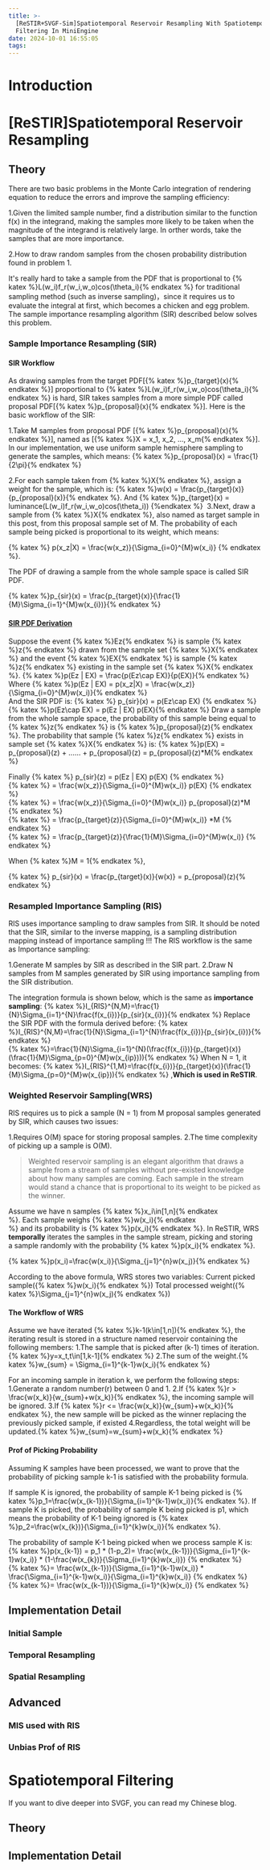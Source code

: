 ```yaml
---
title: >-
  [ReSTIR+SVGF-Sim]Spatiotemporal Reservoir Resampling With Spatiotemporal
  Filtering In MiniEngine
date: 2024-10-01 16:55:05
tags:
---
```


# Introduction
# [ReSTIR]Spatiotemporal Reservoir Resampling
## Theory

There are two basic problems in the Monte Carlo integration of rendering equation to reduce the errors and improve the sampling efficiency:

1.Given the limited sample number, find a distribution similar to the function f(x) in the integrand, making the samples more likely to be taken when the magnitude of the integrand is relatively large. In orther words, take the samples that are more importance.

2.How to draw random samples from the chosen probability distribution found in problem 1.

It's really hard to take a sample from the PDF that is proportional to {% katex %}L(w_i)f_r(w_i,w_o)cos(\theta_i){% endkatex %} for traditional sampling method (such as inverse sampling)，since it requires us to evaluate the integral at first, which becomes a chicken and egg problem. The sample importance resampling algorithm (SIR) described below solves this problem.

### Sample Importance Resampling (SIR)

#### SIR Workflow
As drawing samples from the target PDF[{% katex %}p_{target}(x){% endkatex %}] proportional to {% katex %}L(w_i)f_r(w_i,w_o)cos(\theta_i){% endkatex %} is hard, SIR takes samples from a more simple PDF called proposal PDF[{% katex %}p_{proposal}(x){% endkatex %}]. Here is the basic workflow of the SIR:

1.Take M samples from proposal PDF [{% katex %}p_{proposal}(x){% endkatex %}], named as [{% katex %}X = x_1, x_2, ..., x_m{% endkatex %}]. 
In our implementation, we use uniform sample hemisphere sampling to generate the samples, which means:
{% katex %}p_{proposal}(x) = \frac{1}{2\pi}{% endkatex %}

2.For each sample taken from {% katex %}X{% endkatex %}, assign a weight for the sample, which is: 
{% katex %}w(x) = \frac{p_{target}(x)}{p_{proposal}(x)}{% endkatex %}. 
And 
{% katex %}p_{target}(x) = luminance(L(w_i)f_r(w_i,w_o)cos(\theta_i)) {%endkatex %}
​
3.Next, draw a sample from {% katex %}X{% endkatex %}, also named as target sample in this post, from this proposal sample set of M. The probability of each sample being picked is proportional to its weight, which means:

{% katex %} p(x_z|X) = \frac{w(x_z)}{\Sigma_{i=0}^{M}w(x_i)} {% endkatex %}. 

The PDF of drawing a sample from the whole sample space is called SIR PDF. 

{% katex %}p_{sir}(x) = \frac{p_{target}(x)}{\frac{1}{M}\Sigma_{i=1}^{M}w(x_{i})}{% endkatex %}

#### [SIR PDF Derivation](https://www.zhihu.com/question/572528081/answer/3540624011)
Suppose the event {% katex %}Ez{% endkatex %} is sample {% katex %}z{% endkatex %} drawn from the sample set {% katex %}X{% endkatex %} and the event {% katex %}EX{% endkatex %} is sample {% katex %}z{% endkatex %} existing in the sample set {% katex %}X{% endkatex %}.
{% katex %}p(Ez | EX) = \frac{p(Ez\cap EX)}{p(EX)}{% endkatex %}
Where 
{% katex %}p(Ez | EX) = p(x_z|X) = \frac{w(x_z)}{\Sigma_{i=0}^{M}w(x_i)}{% endkatex %}<br>
And the SIR PDF is:
{% katex %} p_{sir}(x) = p(Ez\cap EX) {% endkatex %}<br>
{% katex %}p(Ez\cap EX) = p(Ez | EX) p(EX){% endkatex %}
Draw a sample from the whole sample space, the probability of this sample being equal to {% katex %}z{% endkatex %} is {% katex %}p_{proposal}(z){% endkatex %}.  The probability that sample {% katex %}z{% endkatex %} exists in sample set {% katex %}X{% endkatex %} is:
{% katex %}p(EX) = p_{proposal}(z) + ...... + p_{proposal}(z) = p_{proposal}(z)*M{% endkatex %}<br>

Finally
{% katex %} p_{sir}(z) = p(Ez | EX) p(EX) {% endkatex %}<br>
{% katex %} = \frac{w(x_z)}{\Sigma_{i=0}^{M}w(x_i)} p(EX) {% endkatex %}<br>
{% katex %} = \frac{w(x_z)}{\Sigma_{i=0}^{M}w(x_i)} p_{proposal}(z)*M {% endkatex %}<br>
{% katex %} = \frac{p_{target}(z)}{\Sigma_{i=0}^{M}w(x_i)} *M {% endkatex %}<br>
{% katex %} = \frac{p_{target}(z)}{\frac{1}{M}\Sigma_{i=0}^{M}w(x_i)} {% endkatex %}<br>

When {% katex %}M = 1{% endkatex %},

{% katex %} p_{sir}(x) = \frac{p_{target}(x)}{w(x)} = p_{proposal}(z){% endkatex %}<br>

### Resampled Importance Sampling (RIS)

RIS uses importance sampling to draw samples from SIR. It should be noted that the SIR, similar to the inverse mapping, is a sampling distribution mapping instead of importance sampling !!! The RIS workflow is the same as Importance sampling:

1.Generate M samples by SIR as described in the SIR part.
2.Draw N samples from M samples generated by SIR using importance sampling from the SIR distribution.

The integration formula is shown below, which is the same as **importance sampling**:
{% katex %}I_{RIS}^{N,M}=\frac{1}{N}\Sigma_{i=1}^{N}\frac{f(x_{i})}{p_{sir}(x_{i})}{% endkatex %}
Replace the SIR PDF with the formula derived before:
{% katex %}I_{RIS}^{N,M}=\frac{1}{N}\Sigma_{i=1}^{N}\frac{f(x_{i})}{p_{sir}(x_{i})}{% endkatex %}<br>
{% katex %}=\frac{1}{N}\Sigma_{i=1}^{N}(\frac{f(x_{i})}{p_{target}(x)}(\frac{1}{M}\Sigma_{p=0}^{M}w(x_{ip}))){% endkatex %}
When N = 1, it becomes:
{% katex %}I_{RIS}^{1,M}=\frac{f(x_{i})}{p_{target}(x)}(\frac{1}{M}\Sigma_{p=0}^{M}w(x_{ip})){% endkatex %}
,**Which is used in ReSTIR**.

###  Weighted Reservoir Sampling(WRS)

RIS requires us to pick a sample (N = 1) from M proposal samples generated by SIR, which causes two issues:

1.Requires O(M) space for storing proposal samples.
2.The time complexity of picking up a sample is O(M).

>Weighted reservoir sampling is an elegant algorithm that draws a sample from a stream of samples without pre-existed knowledge about how many samples are coming. Each sample in the stream would stand a chance that is proportional to its weight to be picked as the winner.

Assume we have n samples {% katex %}x_i\in[1,n]{% endkatex %}. Each sample weighs {% katex %}w(x_i){% endkatex %} and its probability is {% katex %}p(x_i){% endkatex %}. In ReSTIR, WRS **temporally** iterates the samples in the sample stream, picking and storing a sample randomly with the probability {% katex %}p(x_i){% endkatex %}.

{% katex %}p(x_i)=\frac{w(x_i)}{\Sigma_{j=1}^{n}w(x_j)}{% endkatex %}

According to the above formula, WRS stores two variables:
Current picked sample({% katex %}w(x_i){% endkatex %})
Total processed weight({% katex %}\Sigma_{j=1}^{n}w(x_j){% endkatex %})

#### The Workflow of WRS

Assume we have iterated {% katex %}k-1(k\in[1,n]){% endkatex %}, the iterating result is stored in a structure named reservoir containing the following members:
1.The sample that is picked after (k-1) times of iteration.  {% katex %}y=x_t,t\in[1,k-1]{% endkatex %}
2.The sum of the weight.{% katex %}w_{sum} = \Sigma_{i=1}^{k-1}w(x_i){% endkatex %}

For an incoming sample in iteration k, we perform the following steps:
1.Generate a random number(r) between 0 and 1.
2.If {% katex %}r > \frac{w(x_k)}{w_{sum}+w(x_k)}{% endkatex %}, the incoming sample will be ignored.
3.If {% katex %}r <= \frac{w(x_k)}{w_{sum}+w(x_k)}{% endkatex %}, the new sample will be picked as the winner replacing the previously picked sample, if existed
4.Regardless, the total weight will be updated.{% katex %}w_{sum}=w_{sum}+w(x_k){% endkatex %}

#### Prof of Picking Probability

Assuming K samples have been processed, we want to prove that the probability of picking sample k-1 is satisfied with the probability formula.

If sample K is ignored, the probability of sample K-1 being picked is {% katex %}p_1=\frac{w(x_{k-1})}{\Sigma_{i=1}^{k-1}w(x_i)}{% endkatex %}.
If sample K is picked, the probability of sample K being picked is p1, which means the probability of K-1 being ignored is {% katex %}p_2=\frac{w(x_{k})}{\Sigma_{i=1}^{k}w(x_i)}{% endkatex %}.

The probability of sample K-1 being picked when we process sample K is:
{% katex %}p(x_{k-1}) = p_1 * (1-p_2)= \frac{w(x_{k-1})}{\Sigma_{i=1}^{k-1}w(x_i)} * (1-\frac{w(x_{k})}{\Sigma_{i=1}^{k}w(x_i)}) {% endkatex %}<br>
{% katex %}= \frac{w(x_{k-1})}{\Sigma_{i=1}^{k-1}w(x_i)} * \frac{\Sigma_{i=1}^{k-1}w(x_i)}{\Sigma_{i=1}^{k}w(x_i)} {% endkatex %}<br>
{% katex %}= \frac{w(x_{k-1})}{\Sigma_{i=1}^{k}w(x_i)} {% endkatex %}<br>

## Implementation Detail
### Initial Sample
### Temporal Resampling
### Spatial Resampling

## Advanced
### MIS used with RIS
### Unbias Prof of RIS

# Spatiotemporal Filtering
If you want to dive deeper into SVGF, you can read my Chinese blog.
## Theory
## Implementation Detail